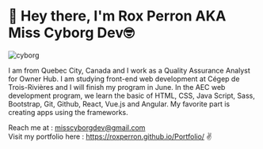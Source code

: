           
         
# :wave: Hey there, I'm Rox Perron AKA Miss Cyborg Dev:nerd_face: 
![cyborg](https://user-images.githubusercontent.com/49700156/198848816-33a9947e-980f-4db2-a932-dd014f084db0.jpg)



I am from Quebec City, Canada and I work as a Quality Assurance Analyst for Owner Hub. I am studying front-end web development at Cégep de Trois-Rivières and I will finish my program in June. In the AEC web development program, we learn the basic of HTML, CSS, Java Script, Sass, Bootstrap, Git, Github, React, Vue.js and Angular. My favorite part is creating apps using the frameworks. 
 




Reach me at : misscyborgdev@gmail.com <br>
Visit my portfolio here : https://roxperron.github.io/Portfolio/
:v:



